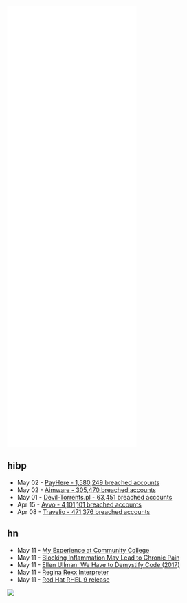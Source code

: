 ![Metrics](https://raw.githubusercontent.com/phixion/phixion/master/metrics.svg)

## hibp

<!--
for https://github.com/phixion/phixion/blob/main/.github/workflows/feeds.yml
-->
<!--START_SECTION:haveibeenpwnd-->
- May 02 - [PayHere - 1,580,249 breached accounts](https://haveibeenpwned.com/PwnedWebsites#PayHere)
- May 02 - [Aimware - 305,470 breached accounts](https://haveibeenpwned.com/PwnedWebsites#Aimware)
- May 01 - [Devil-Torrents.pl - 63,451 breached accounts](https://haveibeenpwned.com/PwnedWebsites#DevilTorrents)
- Apr 15 - [Avvo - 4,101,101 breached accounts](https://haveibeenpwned.com/PwnedWebsites#Avvo)
- Apr 08 - [Travelio - 471,376 breached accounts](https://haveibeenpwned.com/PwnedWebsites#Travelio)
<!--END_SECTION:haveibeenpwnd-->

## hn

<!--
for https://github.com/phixion/phixion/blob/main/.github/workflows/feeds.yml
-->
<!--START_SECTION:hn-->
- May 11 - [My Experience at Community College](https://sporks.space/2022/05/11/my-experience-at-community-college/)
- May 11 - [Blocking Inflammation May Lead to Chronic Pain](https://www.science.org/doi/10.1126/scitranslmed.abj9954)
- May 11 - [Ellen Ullman: We Have to Demystify Code (2017)](https://lithub.com/ellen-ullman-we-have-to-demystify-code/)
- May 11 - [Regina Rexx Interpreter](https://regina-rexx.sourceforge.io/)
- May 11 - [Red Hat RHEL 9 release](https://www.redhat.com/en/about/press-releases/red-hat-defines-new-epicenter-innovation-red-hat-enterprise-linux-9)
<!--END_SECTION:hn-->

<!--
for https://yhype.me
-->
![](https://hit.yhype.me/github/profile?user_id=13013670)
